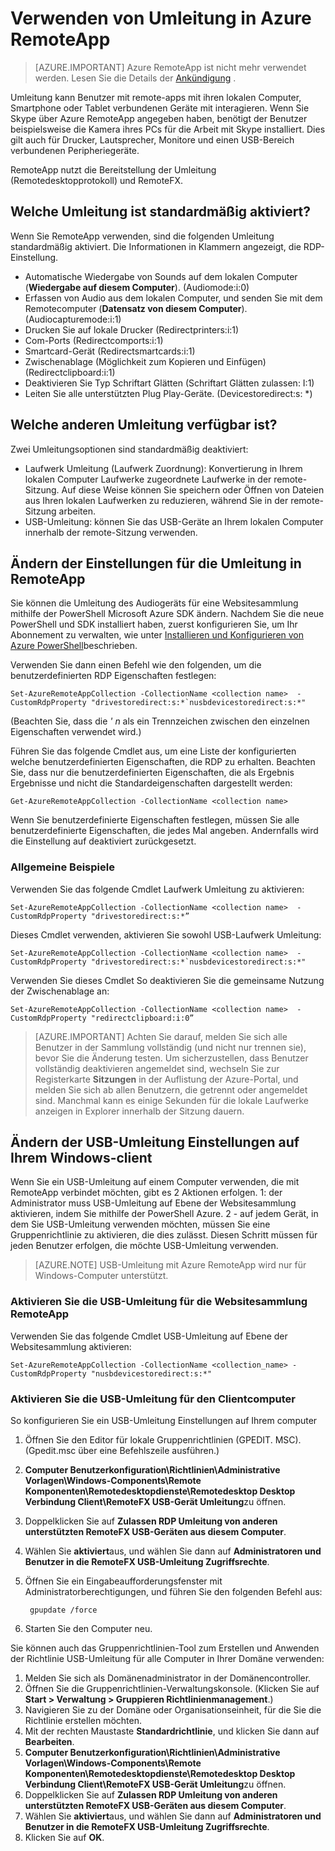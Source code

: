 <properties
    pageTitle="Verwenden von Umleitung in Azure RemoteApp | Microsoft Azure"
    description="Informationen Sie zum Konfigurieren und verwenden Sie die Umleitung in RemoteApp"
    services="remoteapp"
    documentationCenter=""
    authors="lizap"
    manager="mbaldwin" />

<tags
    ms.service="remoteapp"
    ms.workload="compute"
    ms.tgt_pltfrm="na"
    ms.devlang="na"
    ms.topic="article"
    ms.date="08/15/2016"
    ms.author="elizapo" />

# <a name="using-redirection-in-azure-remoteapp"></a>Verwenden von Umleitung in Azure RemoteApp

> [AZURE.IMPORTANT]
> Azure RemoteApp ist nicht mehr verwendet werden. Lesen Sie die Details der [Ankündigung](https://go.microsoft.com/fwlink/?linkid=821148) .

Umleitung kann Benutzer mit remote-apps mit ihren lokalen Computer, Smartphone oder Tablet verbundenen Geräte mit interagieren. Wenn Sie Skype über Azure RemoteApp angegeben haben, benötigt der Benutzer beispielsweise die Kamera ihres PCs für die Arbeit mit Skype installiert. Dies gilt auch für Drucker, Lautsprecher, Monitore und einen USB-Bereich verbundenen Peripheriegeräte.

RemoteApp nutzt die Bereitstellung der Umleitung (Remotedesktopprotokoll) und RemoteFX.

## <a name="what-redirection-is-enabled-by-default"></a>Welche Umleitung ist standardmäßig aktiviert?
Wenn Sie RemoteApp verwenden, sind die folgenden Umleitung standardmäßig aktiviert. Die Informationen in Klammern angezeigt, die RDP-Einstellung.

- Automatische Wiedergabe von Sounds auf dem lokalen Computer (**Wiedergabe auf diesem Computer**). (Audiomode:i:0)
- Erfassen von Audio aus dem lokalen Computer, und senden Sie mit dem Remotecomputer (**Datensatz von diesem Computer**). (Audiocapturemode:i:1)
- Drucken Sie auf lokale Drucker (Redirectprinters:i:1)
- Com-Ports (Redirectcomports:i:1)
- Smartcard-Gerät (Redirectsmartcards:i:1)
- Zwischenablage (Möglichkeit zum Kopieren und Einfügen) (Redirectclipboard:i:1)
- Deaktivieren Sie Typ Schriftart Glätten (Schriftart Glätten zulassen: I:1)
- Leiten Sie alle unterstützten Plug Play-Geräte. (Devicestoredirect:s: *)

## <a name="what-other-redirection-is-available"></a>Welche anderen Umleitung verfügbar ist?
Zwei Umleitungsoptionen sind standardmäßig deaktiviert:

- Laufwerk Umleitung (Laufwerk Zuordnung): Konvertierung in Ihrem lokalen Computer Laufwerke zugeordnete Laufwerke in der remote-Sitzung. Auf diese Weise können Sie speichern oder Öffnen von Dateien aus Ihren lokalen Laufwerken zu reduzieren, während Sie in der remote-Sitzung arbeiten.
- USB-Umleitung: können Sie das USB-Geräte an Ihrem lokalen Computer innerhalb der remote-Sitzung verwenden.

## <a name="change-your-redirection-settings-in-remoteapp"></a>Ändern der Einstellungen für die Umleitung in RemoteApp
Sie können die Umleitung des Audiogeräts für eine Websitesammlung mithilfe der PowerShell Microsoft Azure SDK ändern. Nachdem Sie die neue PowerShell und SDK installiert haben, zuerst konfigurieren Sie, um Ihr Abonnement zu verwalten, wie unter [Installieren und Konfigurieren von Azure PowerShell](../powershell-install-configure.md)beschrieben.

Verwenden Sie dann einen Befehl wie den folgenden, um die benutzerdefinierten RDP Eigenschaften festlegen:

    Set-AzureRemoteAppCollection -CollectionName <collection name>  -CustomRdpProperty "drivestoredirect:s:*`nusbdevicestoredirect:s:*"

(Beachten Sie, dass die *' n* als ein Trennzeichen zwischen den einzelnen Eigenschaften verwendet wird.)

Führen Sie das folgende Cmdlet aus, um eine Liste der konfigurierten welche benutzerdefinierten Eigenschaften, die RDP zu erhalten. Beachten Sie, dass nur die benutzerdefinierten Eigenschaften, die als Ergebnis Ergebnisse und nicht die Standardeigenschaften dargestellt werden:  

    Get-AzureRemoteAppCollection -CollectionName <collection name>

Wenn Sie benutzerdefinierte Eigenschaften festlegen, müssen Sie alle benutzerdefinierte Eigenschaften, die jedes Mal angeben. Andernfalls wird die Einstellung auf deaktiviert zurückgesetzt.   

### <a name="common-examples"></a>Allgemeine Beispiele
Verwenden Sie das folgende Cmdlet Laufwerk Umleitung zu aktivieren:  

    Set-AzureRemoteAppCollection -CollectionName <collection name>  -CustomRdpProperty "drivestoredirect:s:*”

Dieses Cmdlet verwenden, aktivieren Sie sowohl USB-Laufwerk Umleitung:

    Set-AzureRemoteAppCollection -CollectionName <collection name>  -CustomRdpProperty "drivestoredirect:s:*`nusbdevicestoredirect:s:*"

Verwenden Sie dieses Cmdlet So deaktivieren Sie die gemeinsame Nutzung der Zwischenablage an:  

    Set-AzureRemoteAppCollection -CollectionName <collection name>  -CustomRdpProperty "redirectclipboard:i:0”

> [AZURE.IMPORTANT] Achten Sie darauf, melden Sie sich alle Benutzer in der Sammlung vollständig (und nicht nur trennen sie), bevor Sie die Änderung testen. Um sicherzustellen, dass Benutzer vollständig deaktivieren angemeldet sind, wechseln Sie zur Registerkarte **Sitzungen** in der Auflistung der Azure-Portal, und melden Sie sich ab allen Benutzern, die getrennt oder angemeldet sind. Manchmal kann es einige Sekunden für die lokale Laufwerke anzeigen in Explorer innerhalb der Sitzung dauern.

## <a name="change-usb-redirection-settings-on-your-windows-client"></a>Ändern der USB-Umleitung Einstellungen auf Ihrem Windows-client

Wenn Sie ein USB-Umleitung auf einem Computer verwenden, die mit RemoteApp verbindet möchten, gibt es 2 Aktionen erfolgen. 1: der Administrator muss USB-Umleitung auf Ebene der Websitesammlung aktivieren, indem Sie mithilfe der PowerShell Azure. 2 - auf jedem Gerät, in dem Sie USB-Umleitung verwenden möchten, müssen Sie eine Gruppenrichtlinie zu aktivieren, die dies zulässt. Diesen Schritt müssen für jeden Benutzer erfolgen, die möchte USB-Umleitung verwenden.

> [AZURE.NOTE] USB-Umleitung mit Azure RemoteApp wird nur für Windows-Computer unterstützt.

### <a name="enable-usb-redirection-for-the-remoteapp-collection"></a>Aktivieren Sie die USB-Umleitung für die Websitesammlung RemoteApp
Verwenden Sie das folgende Cmdlet USB-Umleitung auf Ebene der Websitesammlung aktivieren:

    Set-AzureRemoteAppCollection -CollectionName <collection_name> -CustomRdpProperty "nusbdevicestoredirect:s:*"

### <a name="enable-usb-redirection-for-the-client-computer"></a>Aktivieren Sie die USB-Umleitung für den Clientcomputer

So konfigurieren Sie ein USB-Umleitung Einstellungen auf Ihrem computer

1. Öffnen Sie den Editor für lokale Gruppenrichtlinien (GPEDIT. MSC). (Gpedit.msc über eine Befehlszeile ausführen.)
2. **Computer Benutzerkonfiguration\Richtlinien\Administrative Vorlagen\Windows-Components\Remote Komponenten\Remotedesktopdienste\Remotedesktop Desktop Verbindung Client\RemoteFX USB-Gerät Umleitung**zu öffnen.
3. Doppelklicken Sie auf **Zulassen RDP Umleitung von anderen unterstützten RemoteFX USB-Geräten aus diesem Computer**.
4. Wählen Sie **aktiviert**aus, und wählen Sie dann auf **Administratoren und Benutzer in die RemoteFX USB-Umleitung Zugriffsrechte**.
5. Öffnen Sie ein Eingabeaufforderungsfenster mit Administratorberechtigungen, und führen Sie den folgenden Befehl aus:

        gpupdate /force
6. Starten Sie den Computer neu.

Sie können auch das Gruppenrichtlinien-Tool zum Erstellen und Anwenden der Richtlinie USB-Umleitung für alle Computer in Ihrer Domäne verwenden:

1. Melden Sie sich als Domänenadministrator in der Domänencontroller.
2. Öffnen Sie die Gruppenrichtlinien-Verwaltungskonsole. (Klicken Sie auf **Start > Verwaltung > Gruppieren Richtlinienmanagement**.)
3. Navigieren Sie zu der Domäne oder Organisationseinheit, für die Sie die Richtlinie erstellen möchten.
4. Mit der rechten Maustaste **Standardrichtlinie**, und klicken Sie dann auf **Bearbeiten**.
5. **Computer Benutzerkonfiguration\Richtlinien\Administrative Vorlagen\Windows-Components\Remote Komponenten\Remotedesktopdienste\Remotedesktop Desktop Verbindung Client\RemoteFX USB-Gerät Umleitung**zu öffnen.
6. Doppelklicken Sie auf **Zulassen RDP Umleitung von anderen unterstützten RemoteFX USB-Geräten aus diesem Computer**.
7. Wählen Sie **aktiviert**aus, und wählen Sie dann auf **Administratoren und Benutzer in die RemoteFX USB-Umleitung Zugriffsrechte**.
8. Klicken Sie auf **OK**.  
